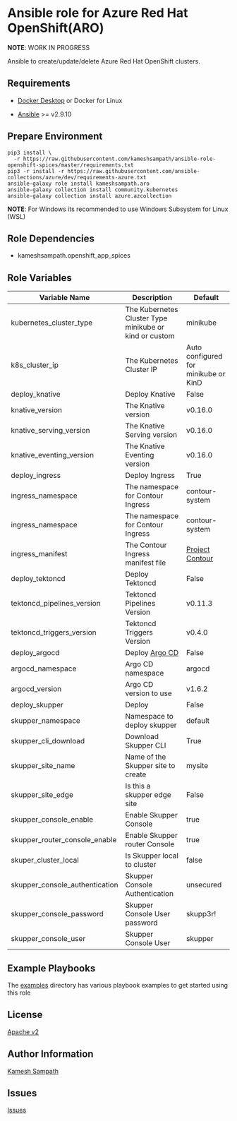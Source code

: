 # Ansible role for Azure Red Hat OpenShift(ARO)

__NOTE__: WORK IN PROGRESS 

Ansible to create/update/delete Azure Red Hat OpenShift clusters.

## Requirements

- [Docker Desktop](https://www.docker.com/products/docker-desktop) or Docker for Linux

- [Ansible](https://ansible.com) >= v2.9.10

## Prepare Environment

```shell
pip3 install \
  -r https://raw.githubusercontent.com/kameshsampath/ansible-role-openshift-spices/master/requirements.txt
pip3 -r install -r https://raw.githubusercontent.com/ansible-collections/azure/dev/requirements-azure.txt
ansible-galaxy role install kameshsampath.aro
ansible-galaxy collection install community.kubernetes
ansible-galaxy collection install azure.azcollection
```

__NOTE__: For Windows its recommended to use Windows Subsystem for Linux (WSL)

## Role Dependencies

- kameshsampath.openshift_app_spices

## Role Variables

| Variable Name| Description | Default |
|--|--|--|
| kubernetes_cluster_type | The Kubernetes Cluster Type minikube or kind or custom | minikube |
| k8s_cluster_ip | The Kubernetes Cluster IP | Auto configured for minikube or KinD |
| deploy_knative | Deploy Knative | False |
| knative_version | The Knative version | v0.16.0 |
| knative_serving_version | The Knative Serving version | v0.16.0 |
| knative_eventing_version | The Knative Eventing version | v0.16.0 |
| deploy_ingress | Deploy Ingress | True |
| ingress_namespace | The namespace for Contour Ingress | contour-system |
| ingress_namespace | The namespace for Contour Ingress | contour-system |
| ingress_manifest  | The Contour Ingress manifest file  | [Project Contour](https://projectcontour.io/quickstart/contour.yaml) |
| deploy_tektoncd | Deploy Tektoncd | False |
| tektoncd_pipelines_version | Tektoncd Pipelines Version | v0.11.3 |
| tektoncd_triggers_version | Tektoncd Triggers Version | v0.4.0 |
| deploy_argocd | Deploy [Argo CD](https://argoproj.github.io/) | False |
| argocd_namespace | Argo CD namespace | argocd |
| argocd_version | Argo CD version to use | v1.6.2 |
| deploy_skupper | Deploy [](skupperhttps://skupper.io) | False |
| skupper_namespace | Namespace to deploy skupper | default |
| skupper_cli_download | Download Skupper CLI | True |
| skupper_site_name | Name of the Skupper site to create | mysite |
| skupper_site_edge | Is this a skupper edge site | False |
| skupper_console_enable | Enable Skupper Console | true |
| skupper_router_console_enable | Enable Skupper router Console | true |
| skuper_cluster_local | Is Skupper local to cluster | false |
| skupper_console_authentication | Skupper Console Authentication | unsecured |
| skupper_console_password | Skupper Console User password | skupp3r! |
| skupper_console_user | Skupper Console User | skupper |

## Example Playbooks

The [examples](https://github.com/kameshsampath/ansible-role-aro/master/examples) directory has various playbook examples to get started using this role

## License

[Apache v2](https://github.com/kameshsampath/ansible-role-aro/tree/master/LICENSE)

## Author Information

[Kamesh Sampath](mailto:kamesh.sampath@hotmail.com)

## Issues

[Issues](https://github.com/kameshsampath/ansible-role-aro/issues)
